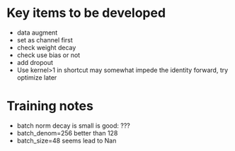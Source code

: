 # Key items to be developed
- data augment
- set as channel first
- check weight decay
- check use bias or not
- add dropout
- Use kernel>1 in shortcut may somewhat impede the identity forward, try optimize later


# Training notes
- batch norm decay is small is good: ???
- batch_denom=256 better than 128
- batch_size=48 seems lead to Nan
